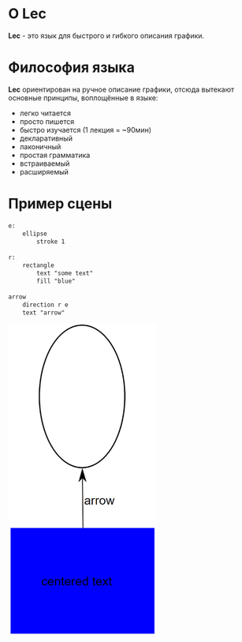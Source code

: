 # О Lec

**Lec** - это язык для быстрого и гибкого описания графики.

# Философия языка

**Lec** ориентирован на ручное описание графики, отсюда вытекают основные принципы, воплощённые в языке:
- легко читается
- просто пишется
- быстро изучается (1 лекция = ~90мин)
- декларативный
- лаконичный
- простая грамматика
- встраиваемый
- расширяемый

# Пример сцены
```lec
e:
    ellipse
        stroke 1

r:
    rectangle
        text "some text"
        fill "blue"

arrow
    direction r e
    text "arrow"
```

<img src="https://raw.githubusercontent.com/Maxsior/Lec/main/examples/imgs/scene.png" alt="Изображение сцены" width="300px">
